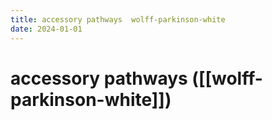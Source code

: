 ```yaml
---
title: accessory pathways  wolff-parkinson-white 
date: 2024-01-01
---
```


# accessory pathways ([[wolff-parkinson-white]])

